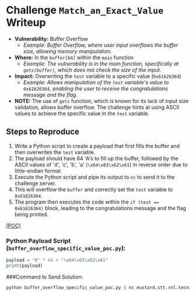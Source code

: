 # Challenge `Match_an_Exact_Value` Writeup

- **Vulnerability:** Buffer Overflow
  - _Example: Buffer Overflow, where user input overflows the buffer size, allowing memory manipulation._
- **Where:** In the `buffer[64]` within the `main` function
  - _Example: The vulnerability is in the main function, specifically at `gets(buffer)`, which does not check the size of the input._
- **Impact:** Overwriting the `test` variable to a specific value (`0x61626364`)
  - _Example: Allows manipulation of the `test` variable's value to `0x61626364`, enabling the user to receive the congratulations message and the flag._
- **NOTE:** The use of `gets` function, which is known for its lack of input size validation, allows buffer overflow. The challenge hints at using ASCII values to achieve the specific value in the `test` variable.

## Steps to Reproduce

1. Write a Python script to create a payload that first fills the buffer and then overwrites the `test` variable.
2. The payload should have 64 'A's to fill up the buffer, followed by the ASCII values of 'd', 'c', 'b', 'a' (`\x64\x63\x62\x61`) in reverse order due to little-endian format.
3. Execute the Python script and pipe its output to `nc` to send it to the challenge server.
4. This will overflow the `buffer` and correctly set the `test` variable to `0x61626364`.
5. The program then executes the code within the `if (test == 0x61626364)` block, leading to the congratulations message and the flag being printed.

[(POC)](buffer_overflow_specific_value_poc.py)

### Python Payload Script (`buffer_overflow_specific_value_poc.py`):

````python
payload = "A" * 64 + "\x64\x63\x62\x61"
print(payload)
````
###Command to Send Solution:
````bash
python buffer_overflow_specific_value_poc.py | nc mustard.stt.rnl.tecnico.ulisboa.pt 23152
````
